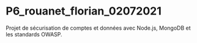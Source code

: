# P6_rouanet_florian_02072021
Projet de sécurisation de comptes et données avec Node.js, MongoDB et les standards OWASP.
